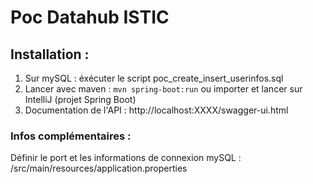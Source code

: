 # Poc Datahub ISTIC
## Installation :
1. Sur mySQL : éxécuter le script poc_create_insert_userinfos.sql
2. Lancer avec maven : ```mvn spring-boot:run``` ou importer et lancer sur IntelliJ (projet Spring Boot)
3. Documentation de l'API : http://localhost:XXXX/swagger-ui.html
### Infos complémentaires :
Définir le port et les informations de connexion mySQL : /src/main/resources/application.properties

